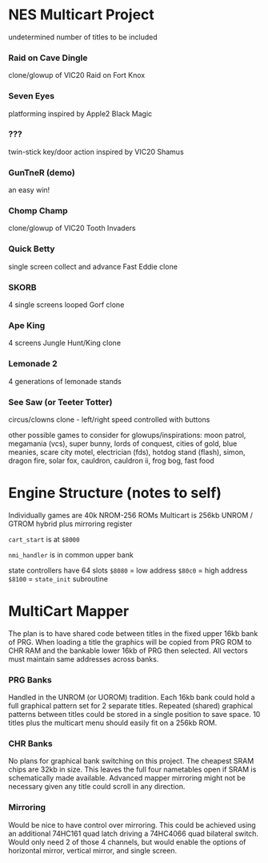 # NES Multicart Project
undetermined number of titles to be included

### Raid on Cave Dingle
clone/glowup of VIC20 Raid on Fort Knox

### Seven Eyes
platforming inspired by Apple2 Black Magic

### ???
twin-stick key/door action inspired by VIC20 Shamus

### GunTneR (demo)
an easy win!

### Chomp Champ
clone/glowup of VIC20 Tooth Invaders

### Quick Betty
single screen collect and advance Fast Eddie clone

### SKORB
4 single screens looped Gorf clone

### Ape King
4 screens Jungle Hunt/King clone

### Lemonade 2
4 generations of lemonade stands

### See Saw (or Teeter Totter)
circus/clowns clone - left/right speed controlled with buttons

other possible games to consider for glowups/inspirations: moon patrol, megamania (vcs), super bunny, lords of conquest, cities of gold, blue meanies, scare city motel, electrician (fds), hotdog stand (flash), simon, dragon fire, solar fox, cauldron, cauldron ii, frog bog, fast food

# Engine Structure (notes to self)

Individually games are 40k NROM-256 ROMs
Multicart is 256kb UNROM / GTROM hybrid plus mirroring register

`cart_start` is at `$8000`

`nmi_handler` is in common upper bank

state controllers have 64 slots
`$8080` = low address
`$80c0` = high address
`$8100` = `state_init` subroutine

# MultiCart Mapper

The plan is to have shared code between titles in the fixed upper 16kb bank of PRG. When loading a title the graphics will be copied from PRG ROM to CHR RAM and the bankable lower 16kb of PRG then selected. All vectors must maintain same addresses across banks.

### PRG Banks
Handled in the UNROM (or UOROM) tradition. Each 16kb bank could hold a full graphical pattern set for 2 separate titles. Repeated (shared) graphical patterns between titles could be stored in a single position to save space. 10 titles plus the multicart menu should easily fit on a 256kb ROM.

### CHR Banks
No plans for graphical bank switching on this project. The cheapest SRAM chips are 32kb in size. This leaves the full four nametables open if SRAM is schematically made available. Advanced mapper mirroring might not be necessary given any title could scroll in any direction.

### Mirroring
Would be nice to have control over mirroring. This could be achieved using an additional 74HC161 quad latch driving a 74HC4066 quad bilateral switch. Would only need 2 of those 4 channels, but would enable the options of horizontal mirror, vertical mirror, and single screen.
